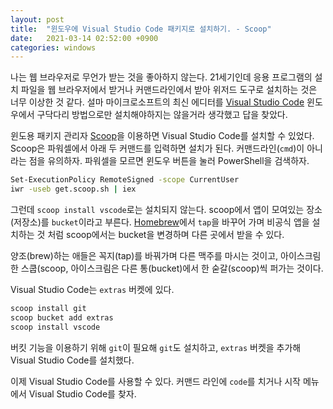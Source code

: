 ```yaml
---
layout: post
title:  "윈도우에 Visual Studio Code 패키지로 설치하기. - Scoop"
date:   2021-03-14 02:52:00 +0900
categories: windows
---
```


나는 웹 브라우저로 무언가 받는 것을 좋아하지 않는다. 21세기인데 응용 프로그램의 설치 파일을 웹 브라우저에서 받거나 커맨드라인에서 받아 위저드 도구로 설치하는 것은 너무 이상한 것 같다. 설마 마이크로소프트의 최신 에디터를 [Visual Studio Code](https://code.visualstudio.com/) 윈도우에서 구닥다리 방법으로만 설치해야하지는 않을거라 생각했고 답을 찾았다.

윈도용 패키지 관리자 [Scoop](https://scoop.sh/)을 이용하면 Visual Studio Code를 설치할 수 있었다. Scoop은 파워셀에서 아래 두 커맨드를 입력하면 설치가 된다. 커맨드라인(`cmd`)이 아니라는 점을 유의하자. 파워셀을 모르면 윈도우 버튼을 눌러 PowerShell을 검색하자.

```sh
Set-ExecutionPolicy RemoteSigned -scope CurrentUser
iwr -useb get.scoop.sh | iex
```

그런데 `scoop install vscode`로는 설치되지 않는다. scoop에서 앱이 모여있는 장소(저장소)를 `bucket`이라고 부른다. [Homebrew](https://brew.sh)에서 `tap`을 바꾸어 가며 비공식 앱을 설치하는 것 처럼 scoop에서는 bucket을 변경하며 다른 곳에서 받을 수 있다.

양조(brew)하는 애들은 꼭지(tap)를 바꿔가며 다른 맥주를 마시는 것이고, 아이스크림 한 스쿱(scoop, 아이스크림은 다른 통(bucket)에서 한 숟갈(scoop)씩 퍼가는 것이다.

Visual Studio Code는 `extras` 버켓에 있다.

```sh
scoop install git
scoop bucket add extras
scoop install vscode
```

버킷 기능을 이용하기 위해 `git`이 필요해 `git`도 설치하고, `extras` 버켓을 추가해 Visual Studio Code를 설치했다.

이제 Visual Studio Code를 사용할 수 있다. 커맨드 라인에 `code`를 치거나 시작 메뉴에서 Visual Studio Code를 찾자.